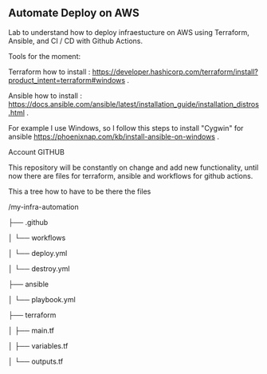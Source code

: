 ﻿## Automate Deploy on AWS ##

Lab to understand how to deploy infraestucture on AWS using Terraform, Ansible, and CI / CD with Github Actions.

Tools for the moment:

Terraform how to install : https://developer.hashicorp.com/terraform/install?product_intent=terraform#windows .

Ansible how to install : https://docs.ansible.com/ansible/latest/installation_guide/installation_distros.html .

For example I use Windows, so I follow this steps to install "Cygwin" for ansible https://phoenixnap.com/kb/install-ansible-on-windows .

Account GITHUB

This repository will be constantly on change and add new functionality, until now there are files for terraform, ansible and workflows for github actions. 

This a tree how to have to be there the files

/my-infra-automation

├── .github

│   └── workflows

│       └── deploy.yml

│       └── destroy.yml

├── ansible

│   └── playbook.yml

├── terraform

│   ├── main.tf

│   ├── variables.tf

│   └── outputs.tf
